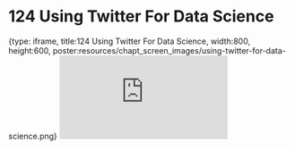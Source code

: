 # 124 Using Twitter For Data Science
 
{type: iframe, title:124 Using Twitter For Data Science, width:800, height:600, poster:resources/chapt_screen_images/using-twitter-for-data-science.png}
![](https://datatrail-jhu.github.io/DataTrail_ReOrg/no_toc/using-twitter-for-data-science.html)
 

 

